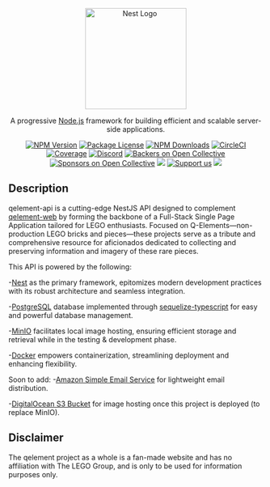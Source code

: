 <p align="center">
  <a href="http://nestjs.com/" target="blank"><img src="https://nestjs.com/img/logo-small.svg" width="200" alt="Nest Logo" /></a>
</p>

[circleci-image]: https://img.shields.io/circleci/build/github/nestjs/nest/master?token=abc123def456
[circleci-url]: https://circleci.com/gh/nestjs/nest

  <p align="center">A progressive <a href="http://nodejs.org" target="_blank">Node.js</a> framework for building efficient and scalable server-side applications.</p>
    <p align="center">
<a href="https://www.npmjs.com/~nestjscore" target="_blank"><img src="https://img.shields.io/npm/v/@nestjs/core.svg" alt="NPM Version" /></a>
<a href="https://www.npmjs.com/~nestjscore" target="_blank"><img src="https://img.shields.io/npm/l/@nestjs/core.svg" alt="Package License" /></a>
<a href="https://www.npmjs.com/~nestjscore" target="_blank"><img src="https://img.shields.io/npm/dm/@nestjs/common.svg" alt="NPM Downloads" /></a>
<a href="https://circleci.com/gh/nestjs/nest" target="_blank"><img src="https://img.shields.io/circleci/build/github/nestjs/nest/master" alt="CircleCI" /></a>
<a href="https://coveralls.io/github/nestjs/nest?branch=master" target="_blank"><img src="https://coveralls.io/repos/github/nestjs/nest/badge.svg?branch=master#9" alt="Coverage" /></a>
<a href="https://discord.gg/G7Qnnhy" target="_blank"><img src="https://img.shields.io/badge/discord-online-brightgreen.svg" alt="Discord"/></a>
<a href="https://opencollective.com/nest#backer" target="_blank"><img src="https://opencollective.com/nest/backers/badge.svg" alt="Backers on Open Collective" /></a>
<a href="https://opencollective.com/nest#sponsor" target="_blank"><img src="https://opencollective.com/nest/sponsors/badge.svg" alt="Sponsors on Open Collective" /></a>
  <a href="https://paypal.me/kamilmysliwiec" target="_blank"><img src="https://img.shields.io/badge/Donate-PayPal-ff3f59.svg"/></a>
    <a href="https://opencollective.com/nest#sponsor"  target="_blank"><img src="https://img.shields.io/badge/Support%20us-Open%20Collective-41B883.svg" alt="Support us"></a>
  <a href="https://twitter.com/nestframework" target="_blank"><img src="https://img.shields.io/twitter/follow/nestframework.svg?style=social&label=Follow"></a>
</p>
  <!--[![Backers on Open Collective](https://opencollective.com/nest/backers/badge.svg)](https://opencollective.com/nest#backer)
  [![Sponsors on Open Collective](https://opencollective.com/nest/sponsors/badge.svg)](https://opencollective.com/nest#sponsor)-->

## Description

qelement-api is a cutting-edge NestJS API designed to complement [qelement-web](https://github.com/ToastBubbles/qelement-web) by  forming the backbone of a Full-Stack Single Page Application tailored for LEGO enthusiasts. Focused on Q-Elements—non-production LEGO bricks and pieces—these projects serve as a tribute and comprehensive resource for aficionados dedicated to collecting and preserving information and imagery of these rare pieces.

This API is powered by the following:

-[Nest](https://github.com/nestjs/nest) as the primary framework, epitomizes modern development practices with its robust architecture and seamless integration.

-[PostgreSQL](https://www.postgresql.org/) database implemented through [sequelize-typescript](https://www.npmjs.com/package/sequelize-typescript) for easy and powerful database management.

-[MinIO](https://min.io/) facilitates local image hosting, ensuring efficient storage and retrieval while in the testing & development phase.

-[Docker](https://www.docker.com/) empowers containerization, streamlining deployment and enhancing flexibility.

Soon to add:
-[Amazon Simple Email Service](https://aws.amazon.com/ses/) for lightweight email distribution.

-[DigitalOcean S3 Bucket](https://www.digitalocean.com/products/spaces) for image hosting once this project is deployed (to replace MinIO).


## Disclaimer

The qelement project as a whole is a fan-made website and has no affiliation with The LEGO Group, and is only to be used for information purposes only.
